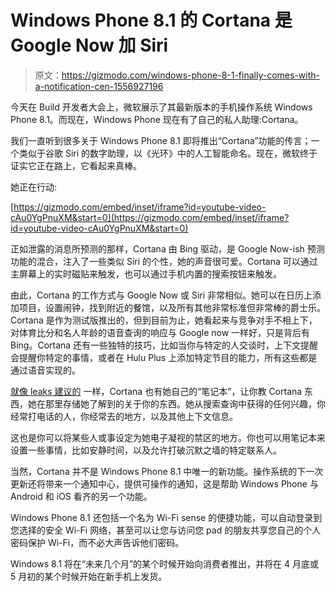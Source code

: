 # Windows Phone 8.1 的 Cortana 是 Google Now 加 Siri

> 原文：<https://gizmodo.com/windows-phone-8-1-finally-comes-with-a-notification-cen-1556927196>

今天在 Build 开发者大会上，微软展示了其最新版本的手机操作系统 Windows Phone 8.1。而现在，Windows Phone 现在有了自己的私人助理:Cortana。



我们一直听到很多关于 Windows Phone 8.1 即将推出“Cortana”功能的传言；一个类似于谷歌 Siri 的数字助理，以《光环》中的人工智能命名。现在，微软终于证实它正在路上，它看起来真棒。

她正在行动:

 [https://gizmodo.com/embed/inset/iframe?id=youtube-video-cAu0YgPnuXM&start=0](https://gizmodo.com/embed/inset/iframe?id=youtube-video-cAu0YgPnuXM&start=0) 

正如泄露的消息所预测的那样，Cortana 由 Bing 驱动，是 Google Now-ish 预测功能的混合，注入了一些类似 Siri 的个性，她的声音很可爱。Cortana 可以通过主屏幕上的实时磁贴来触发，也可以通过手机内置的搜索按钮来触发。

由此，Cortana 的工作方式与 Google Now 或 Siri 非常相似。她可以在日历上添加项目，设置闹钟，找到附近的餐馆，以及所有其他非常标准但非常棒的爵士乐。Cortana 是作为测试版推出的，但到目前为止，她看起来与竞争对手不相上下，对体育比分和名人年龄的语音查询的响应与 Google now 一样好，只是背后有 Bing。Cortana 还有一些独特的技巧，比如当你与特定的人交谈时，上下文提醒会提醒你特定的事情，或者在 Hulu Plus 上添加特定节目的能力，所有这些都是通过语音实现的。

[就像 leaks 建议的](https://gizmodo.com/microsofts-cortana-could-combine-the-best-parts-of-sir-1527020887) 一样，Cortana 也有她自己的“笔记本”，让你教 Cortana 东西，她在那里存储她了解到的关于你的东西。她从搜索查询中获得的任何兴趣，你经常打电话的人，你经常去的地方，以及其他上下文信息。

这也是你可以将某些人或事设定为她电子凝视的禁区的地方。你也可以用笔记本来设置一些事情，比如安静时间，以及允许打破沉默之墙的特定联系人。

当然，Cortana 并不是 Windows Phone 8.1 中唯一的新功能。操作系统的下一次更新还将带来一个通知中心，提供可操作的通知，这是帮助 Windows Phone 与 Android 和 iOS 看齐的另一个功能。

Windows Phone 8.1 还包括一个名为 Wi-Fi sense 的便捷功能，可以自动登录到您选择的安全 Wi-Fi 网络，甚至可以让您与访问您 pad 的朋友共享您自己的个人密码保护 Wi-Fi，而不必大声告诉他们密码。

Windows 8.1 将在“未来几个月”的某个时候开始向消费者推出，并将在 4 月底或 5 月初的某个时候开始在新手机上发货。